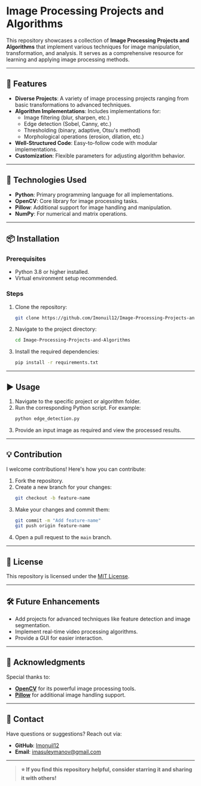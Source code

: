 
# Image Processing Projects and Algorithms

This repository showcases a collection of **Image Processing Projects and Algorithms** that implement various techniques for image manipulation, transformation, and analysis. It serves as a comprehensive resource for learning and applying image processing methods.

---

## 🚀 Features

- **Diverse Projects**: A variety of image processing projects ranging from basic transformations to advanced techniques.
- **Algorithm Implementations**: Includes implementations for:
  - Image filtering (blur, sharpen, etc.)
  - Edge detection (Sobel, Canny, etc.)
  - Thresholding (binary, adaptive, Otsu's method)
  - Morphological operations (erosion, dilation, etc.)
- **Well-Structured Code**: Easy-to-follow code with modular implementations.
- **Customization**: Flexible parameters for adjusting algorithm behavior.

---

## 🔧 Technologies Used

- **Python**: Primary programming language for all implementations.
- **OpenCV**: Core library for image processing tasks.
- **Pillow**: Additional support for image handling and manipulation.
- **NumPy**: For numerical and matrix operations.

---

## 📦 Installation

### Prerequisites
- Python 3.8 or higher installed.
- Virtual environment setup recommended.

### Steps
1. Clone the repository:
   ```bash
   git clone https://github.com/Imonuil12/Image-Processing-Projects-and-Algorithms.git
   ```
2. Navigate to the project directory:
   ```bash
   cd Image-Processing-Projects-and-Algorithms
   ```
3. Install the required dependencies:
   ```bash
   pip install -r requirements.txt
   ```

---

## ▶️ Usage

1. Navigate to the specific project or algorithm folder.
2. Run the corresponding Python script. For example:
   ```bash
   python edge_detection.py
   ```
3. Provide an input image as required and view the processed results.

---


## 💡 Contribution

I welcome contributions! Here's how you can contribute:
1. Fork the repository.
2. Create a new branch for your changes:
   ```bash
   git checkout -b feature-name
   ```
3. Make your changes and commit them:
   ```bash
   git commit -m "Add feature-name"
   git push origin feature-name
   ```
4. Open a pull request to the `main` branch.

---

## 📜 License

This repository is licensed under the [MIT License](LICENSE).

---

## 🛠️ Future Enhancements

- Add projects for advanced techniques like feature detection and image segmentation.
- Implement real-time video processing algorithms.
- Provide a GUI for easier interaction.

---

## 🤝 Acknowledgments

Special thanks to:
- **[OpenCV](https://opencv.org/)** for its powerful image processing tools.
- **[Pillow](https://python-pillow.org/)** for additional image handling support.

---

## 📧 Contact

Have questions or suggestions? Reach out via:
- **GitHub**: [Imonuil12](https://github.com/Imonuil12)
- **Email**: imasuleymanov@gmail.com

---

> **⭐ If you find this repository helpful, consider starring it and sharing it with others!**
